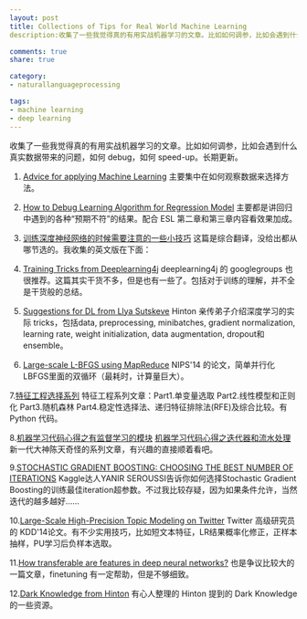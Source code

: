 ```yaml
---
layout: post
title: Collections of Tips for Real World Machine Learning
description:收集了一些我觉得真的有用实战机器学习的文章。比如如何调参，比如会遇到什么真实数据带来的问题，如何 debug，如何 speed-up。长期更新。

comments: true
share: true

category:
- naturallanguageprocessing

tags:
- machine learning
- deep learning
---
```


收集了一些我觉得真的有用实战机器学习的文章。比如如何调参，比如会遇到什么真实数据带来的问题，如何 debug，如何 speed-up。长期更新。

1. [Advice for applying Machine Learning](https://jmetzen.github.io/2015-01-29/ml_advice.html)
主要集中在如何观察数据来选择方法。

2. [How to Debug Learning Algorithm for Regression Model](http://vitalflux.com/machine-learning-debug-learning-algorithm-regression-model/)
主要都是讲回归中遇到的各种“预期不符”的结果。配合 ESL 第二章和第三章内容看效果加成。

3. [训练深度神经网络的时候需要注意的一些小技巧](http://www.weibo.com/p/1001603816330729006673)
这篇是综合翻译，没给出都从哪节选的。我收集的英文版在下面：

4. [Training Tricks from Deeplearning4j](http://deeplearning4j.org/trainingtricks.html)
deeplearning4j 的 googlegroups 也很推荐。这篇其实干货不多，但是也有一些了。包括对于训练的理解，并不全是干货般的总结。

5. [Suggestions for DL from Llya Sutskeve](http://www.weibo.com/p/1001603799166017998138)
Hinton 亲传弟子介绍深度学习的实际 tricks，包括data, preprocessing, minibatches, gradient normalization, learning rate, weight initialization, data augmentation, dropout和ensemble。

6. [Large-scale L-BFGS using MapReduce](http://papers.nips.cc/paper/5333-large-scale-l-bfgs-using-mapreduce.pdf)
NIPS'14 的论文，简单并行化 LBFGS里面的双循环（最耗时，计算量巨大）。

7.[特征工程选择系列](http://blog.datadive.net/selecting-good-features-part-iv-stability-selection-rfe-and-everyting-side-by-side/)
特征工程系列文章：Part1.单变量选取 Part2.线性模型和正则化 Part3.随机森林 Part4.稳定性选择法、递归特征排除法(RFE)及综合比较。有 Python 代码。

8.[机器学习代码心得之​有监督学习的模块](http://www.weibo.com/p/1001603795687165852957)
[机器学习代码心得之迭代器和流水处理](http://www.weibo.com/p/1001603795714256832384)
新一代大神陈天奇怪的系列文章，有兴趣的直接顺着看吧。

9.[STOCHASTIC GRADIENT BOOSTING: CHOOSING THE BEST NUMBER OF ITERATIONS](http://yanirseroussi.com/2014/12/29/stochastic-gradient-boosting-choosing-the-best-number-of-iterations/)
Kaggle达人YANIR SEROUSSI告诉你如何选择Stochastic Gradient Boosting的训练最佳iteration超参数。不过我比较存疑，因为如果条件允许，当然迭代的越多越好……

10.[Large-Scale High-Precision Topic Modeling on Twitter](http://www.eeshyang.com/papers/KDD14Jubjub.pdf)
Twitter 高级研究员的 KDD'14论文。有不少实用技巧，比如短文本特征，LR结果概率化修正，正样本抽样，PU学习后负样本选取。

11.[How transferable are features in deep neural
networks?](http://papers.nips.cc/paper/5347-how-transferable-are-features-in-deep-neural-networks.pdf)
也是争议比较大的一篇文章，finetuning 有一定帮助，但是不够细致。

12.[Dark Knowledge from Hinton](http://blog.csdn.net/yihaizhiyan/article/details/41359957)
有心人整理的 Hinton 提到的 Dark Knowledge 的一些资源。